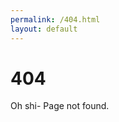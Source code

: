 ```yaml
---
permalink: /404.html
layout: default
---
```


<div class="valign-wrap">
    <div class="valign-content">
        <h1>404</h1>
        <p class="lead">Oh shi- Page not found.</p>
    </div>
</div>